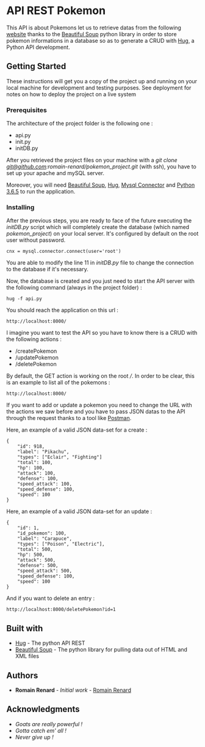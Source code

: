 # API REST Pokemon

This API is about Pokemons let us to retrieve datas from the following [website](https://pokemondb.net/pokedex/all) thanks to the [Beautiful Soup](https://www.crummy.com/software/BeautifulSoup/) python library in order to store pokemon informations in a database so as to generate a CRUD with [Hug](https://github.com/timothycrosley/hug), a Python API development.

## Getting Started

These instructions will get you a copy of the project up and running on your local machine for development and testing purposes. See deployment for notes on how to deploy the project on a live system

### Prerequisites

The architecture of the project folder is the following one : 

* api.py
* init.py
* initDB.py

After you retrieved the project files on your machine with 
a *git clone git@github.com:romain-renard/pokemon_project.git* (with ssh), you have to set up your apache and mySQL server.

Moreover, you will need [Beautiful Soup](https://www.crummy.com/software/BeautifulSoup/), [Hug](https://github.com/timothycrosley/hug), [Mysql Connector](https://pypi.org/project/mysql-connector-python/) and [Python 3.6.5](https://www.python.org/downloads/release/python-365/) to run the application.

### Installing

After the previous steps, you are ready to face of the future executing the *initDB.py* script which will completely create the database (which named *pokemon_project*) on your local server. It's configured by default on the root user without password.

```
cnx = mysql.connector.connect(user='root')
```

You are able to modify the line 11 in *initDB.py* file to change the connection to the database if it's necessary.

Now, the database is created and you just need to start the API server with the following command (always in the project folder) :

```
hug -f api.py
```

You should reach the application on this url : 
```
http://localhost:8000/
```

I imagine you want to test the API so you have to know there is a CRUD with the following actions : 

* /createPokemon
* /updatePokemon
* /deletePokemon

By default, the GET action is working on the root */*.
In order to be clear, this is an example to list all of the pokemons : 

```
http://localhost:8000/
```

If you want to add or update a pokemon you need to change the URL with the actions we saw before and you have to pass JSON datas to the API through the request thanks to a tool like [Postman](https://www.getpostman.com).

Here, an example of a valid JSON data-set for a create :


	{
 		"id": 918,
 		"label": "Pikachu",
 		"types": ["Eclair", "Fighting"]
 		"total": 100,
 		"hp": 100,
 		"attack": 100,
 		"defense": 100,
 		"speed_attack": 100,
 		"speed_defense": 100,
 		"speed": 100
	}
  
Here, an example of a valid JSON data-set for an update :

	{
		"id": 1,
		"id_pokemon": 100,
		"label": "Carapuce",
		"types": ["Poison", "Electric"],
		"total": 500,
		"hp": 500,
		"attack": 500,
		"defense": 500,
		"speed_attack": 500,
		"speed_defense": 100,
		"speed": 100
	}

And if you want to delete an entry :

```
http://localhost:8000/deletePokemon?id=1
```

## Built with

* [Hug](https://github.com/timothycrosley/hug) - The python API REST
* [Beautiful Soup](https://www.crummy.com/software/BeautifulSoup/) - The python library for pulling data out of HTML and XML files

## Authors

* **Romain Renard** - *Initial work* - [Romain Renard](https://github.com/romain-renard)

## Acknowledgments

* *Goats are really powerful !*
* *Gotta catch em' all !*
* *Never give up !*
